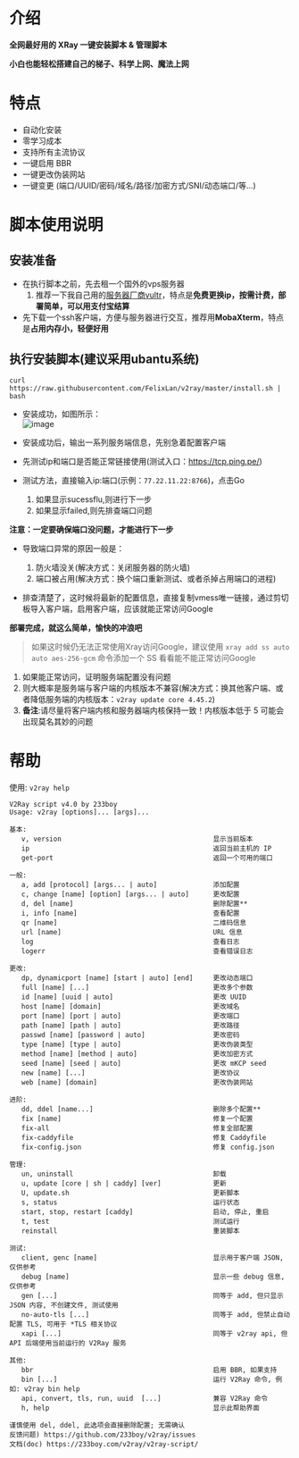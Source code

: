 # 介绍

**全网最好用的 XRay 一键安装脚本 &amp; 管理脚本**   

**小白也能轻松搭建自己的梯子、科学上网、魔法上网**

# 特点

- 自动化安装
- 零学习成本
- 支持所有主流协议
- 一键启用 BBR
- 一键更改伪装网站
- 一键变更 (端口/UUID/密码/域名/路径/加密方式/SNI/动态端口/等...)

# 脚本使用说明
## 安装准备
* 在执行脚本之前，先去租一个国外的vps服务器
   1. 推荐一下我自己用的[服务器厂商vultr](https://www.vultr.com/?ref=9594735)，特点是**免费更换ip，按需计费，部署简单，可以用支付宝结算**
* 先下载一个ssh客户端，方便与服务器进行交互，推荐用**MobaXterm**，特点是**占用内存小，轻便好用**

## 执行安装脚本(建议采用ubantu系统)   

`curl https://raw.githubusercontent.com/FelixLan/v2ray/master/install.sh | bash`   


* 安装成功，如图所示：  
![image](https://github.com/FelixLan/v2ray/assets/44452818/6e961bb5-e493-42dd-a55c-e20b7136addb)   

* 安装成功后，输出一系列服务端信息，先别急着配置客户端
  
* 先测试ip和端口是否能正常链接使用(测试入口：https://tcp.ping.pe/)
* 测试方法，直接输入ip:端口(示例：`77.22.11.22:8766`)，点击Go
   1. 如果显示sucessflu,则进行下一步   
   2. 如果显示failed,则先排查端口问题

**注意：一定要确保端口没问题，才能进行下一步**   
* 导致端口异常的原因一般是：
   1. 防火墙没关(解决方式：关闭服务器的防火墙)
   2. 端口被占用(解决方式：换个端口重新测试、或者杀掉占用端口的进程)

* 排查清楚了，这时候将最新的配置信息，直接复制vmess唯一链接，通过剪切板导入客户端，启用客户端，应该就能正常访问Google

**部署完成，就这么简单，愉快的冲浪吧**

>如果这时候仍无法正常使用Xray访问Google，建议使用 `xray add ss auto auto aes-256-gcm` 命令添加一个 SS 看看能不能正常访问Google
   1. 如果能正常访问，证明服务端配置没有问题
   2. 则大概率是服务端与客户端的内核版本不兼容(解决方式：换其他客户端、或者降低服务端的内核版本：`v2ray update core 4.45.2`)
   3. **备注**:请尽量将客户端内核和服务器端内核保持一致！内核版本低于 5 可能会出现莫名其妙的问题


# 帮助

使用: `v2ray help`

```
V2Ray script v4.0 by 233boy
Usage: v2ray [options]... [args]...

基本:
   v, version                                      显示当前版本
   ip                                              返回当前主机的 IP
   get-port                                        返回一个可用的端口

一般:
   a, add [protocol] [args... | auto]              添加配置
   c, change [name] [option] [args... | auto]      更改配置
   d, del [name]                                   删除配置**
   i, info [name]                                  查看配置
   qr [name]                                       二维码信息
   url [name]                                      URL 信息
   log                                             查看日志
   logerr                                          查看错误日志

更改:
   dp, dynamicport [name] [start | auto] [end]     更改动态端口
   full [name] [...]                               更改多个参数
   id [name] [uuid | auto]                         更改 UUID
   host [name] [domain]                            更改域名
   port [name] [port | auto]                       更改端口
   path [name] [path | auto]                       更改路径
   passwd [name] [password | auto]                 更改密码
   type [name] [type | auto]                       更改伪装类型
   method [name] [method | auto]                   更改加密方式
   seed [name] [seed | auto]                       更改 mKCP seed
   new [name] [...]                                更改协议
   web [name] [domain]                             更改伪装网站

进阶:
   dd, ddel [name...]                              删除多个配置**
   fix [name]                                      修复一个配置
   fix-all                                         修复全部配置
   fix-caddyfile                                   修复 Caddyfile
   fix-config.json                                 修复 config.json

管理:
   un, uninstall                                   卸载
   u, update [core | sh | caddy] [ver]             更新
   U, update.sh                                    更新脚本
   s, status                                       运行状态
   start, stop, restart [caddy]                    启动, 停止, 重启
   t, test                                         测试运行
   reinstall                                       重装脚本

测试:
   client, genc [name]                             显示用于客户端 JSON, 仅供参考
   debug [name]                                    显示一些 debug 信息, 仅供参考
   gen [...]                                       同等于 add, 但只显示 JSON 内容, 不创建文件, 测试使用
   no-auto-tls [...]                               同等于 add, 但禁止自动配置 TLS, 可用于 *TLS 相关协议
   xapi [...]                                      同等于 v2ray api, 但 API 后端使用当前运行的 V2Ray 服务

其他:
   bbr                                             启用 BBR, 如果支持
   bin [...]                                       运行 V2Ray 命令, 例如: v2ray bin help
   api, convert, tls, run, uuid  [...]             兼容 V2Ray 命令
   h, help                                         显示此帮助界面

谨慎使用 del, ddel, 此选项会直接删除配置; 无需确认
反馈问题) https://github.com/233boy/v2ray/issues
文档(doc) https://233boy.com/v2ray/v2ray-script/
```
